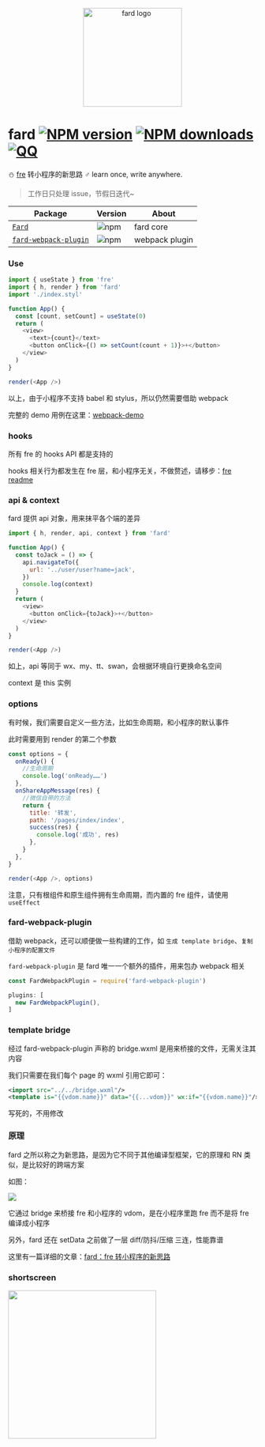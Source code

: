<p align="center"><img src="https://ae01.alicdn.com/kf/HTB1gg8cc8aE3KVjSZLeq6xsSFXaQ.jpg" alt="fard logo" width="200px"></p>

# fard [![NPM version](https://img.shields.io/npm/v/fard.svg?style=flat-square)](https://npmjs.com/package/fard) [![NPM downloads](https://img.shields.io/npm/dt/fard.svg?style=flat-square)](https://npmjs.com/package/fard) [![QQ](https://img.shields.io/badge/qq.group-813783512-ff69b4.svg?maxAge=2592000&style=flat-square)](https://jq.qq.com/?_wv=1027&k=5Zyggbc)

:snowman: [fre](https://github.com/132yse/fre) 转小程序的新思路 ♂ learn once, write anywhere.

> 工作日只处理 issue，节假日迭代~

| Package                                               | Version                                                      | About          |
| ----------------------------------------------------- | ------------------------------------------------------------ | -------------- |
| [`Fard`](.)                                           | ![npm](https://img.shields.io/npm/v/fard.svg)                | fard core      |
| [`fard-webpack-plugin`](./tree/master/webpack-plugin) | ![npm](https://img.shields.io/npm/v/fard-webpack-plugin.svg) | webpack plugin |

### Use

```js
import { useState } from 'fre'
import { h, render } from 'fard'
import './index.styl'

function App() {
  const [count, setCount] = useState(0)
  return (
    <view>
      <text>{count}</text>
      <button onClick={() => setCount(count + 1)}>+</button>
    </view>
  )
}

render(<App />)
```

以上，由于小程序不支持 babel 和 stylus，所以仍然需要借助 webpack

完整的 demo 用例在这里：[webpack-demo](https://github.com/132yse/fard/tree/master/demo/webpack)

### hooks

所有 fre 的 hooks API 都是支持的

hooks 相关行为都发生在 fre 层，和小程序无关，不做赘述，请移步：[fre readme](https://github.com/132yse/fre)

### api & context

fard 提供 api 对象，用来抹平各个端的差异

```js
import { h, render, api, context } from 'fard'

function App() {
  const toJack = () => {
    api.navigateTo({
      url: '../user/user?name=jack',
    })
    console.log(context)
  }
  return (
    <view>
      <button onClick={toJack}>+</button>
    </view>
  )
}

render(<App />)
```

如上，api 等同于 wx、my、tt、swan，会根据环境自行更换命名空间

context 是 this 实例

### options

有时候，我们需要自定义一些方法，比如生命周期，和小程序的默认事件

此时需要用到 render 的第二个参数

```js
const options = {
  onReady() {
    //生命周期
    console.log('onReady……')
  },
  onShareAppMessage(res) {
    //微信自带的方法
    return {
      title: '转发',
      path: '/pages/index/index',
      success(res) {
        console.log('成功', res)
      },
    }
  },
}

render(<App />, options)
```

注意，只有根组件和原生组件拥有生命周期，而内置的 fre 组件，请使用 `useEffect`

### fard-webpack-plugin

借助 webpack，还可以顺便做一些构建的工作，如 `生成 template bridge`、`复制小程序的配置文件`

`fard-webpack-plugin` 是 fard 唯一一个额外的插件，用来包办 webpack 相关

```js
const FardWebpackPlugin = require('fard-webpack-plugin')

plugins: [
  new FardWebpackPlugin(),
]
```

### template bridge

经过 fard-webpack-plugin 声称的 bridge.wxml 是用来桥接的文件，无需关注其内容

我们只需要在我们每个 page 的 wxml 引用它即可：

```xml
<import src="../../bridge.wxml"/>
<template is="{{vdom.name}}" data="{{...vdom}}" wx:if="{{vdom.name}}"/>
```

写死的，不用修改

### 原理

fard 之所以称之为新思路，是因为它不同于其他编译型框架，它的原理和 RN 类似，是比较好的跨端方案

如图：

![](https://ae01.alicdn.com/kf/HTB1hkZ2Xlv0gK0jSZKbq6zK2FXax.jpg)

它通过 bridge 来桥接 fre 和小程序的 vdom，是在小程序里跑 fre 而不是将 fre 编译成小程序

另外，fard 还在 setData 之前做了一层 diff/防抖/压缩 三连，性能靠谱

这里有一篇详细的文章：[fard：fre 转小程序的新思路](https://zhuanlan.zhihu.com/p/70363354)

### shortscreen

<img src="https://ae01.alicdn.com/kf/HTB1hwrVdfWG3KVjSZFP5jXaiXXaZ.gif" width="300px"/>
